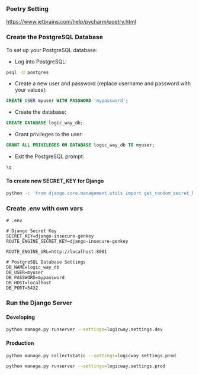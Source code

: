### Poetry Setting

https://www.jetbrains.com/help/pycharm/poetry.html

### Create the PostgreSQL Database

To set up your PostgreSQL database:

- Log into PostgreSQL:

``` bash
psql -U postgres
```

- Create a new user and password (replace username and password with your values):

``` sql
CREATE USER myuser WITH PASSWORD 'mypassword';
```
- Create the database:

``` sql
CREATE DATABASE logic_way_db;
```

- Grant privileges to the user:

``` sql
GRANT ALL PRIVILEGES ON DATABASE logic_way_db TO myuser;
```

- Exit the PostgreSQL prompt:

``` bash
\q
```

#### To create new SECRET_KEY for Django

``` bash
python -c 'from django.core.management.utils import get_random_secret_key; print(get_random_secret_key())'
```
### Create .env with own vars

```
# .env

# Django Secret Key
SECRET_KEY=django-insecure-genkey
ROUTE_ENGINE_SECRET_KEY=django-insecure-genkey

ROUTE_ENGINE_URL=http://localhost:8001

# PostgreSQL Database Settings
DB_NAME=logic_way_db
DB_USER=myuser
DB_PASSWORD=mypassword
DB_HOST=localhost
DB_PORT=5432
```

### Run the Django Server

#### Developing

``` bash
python manage.py runserver --settings=logicway.settings.dev
```

#### Production

``` bash
python manage.py collectstatic --settings=logicway.settings.prod
```

``` bash
python manage.py runserver --settings=logicway.settings.prod
```